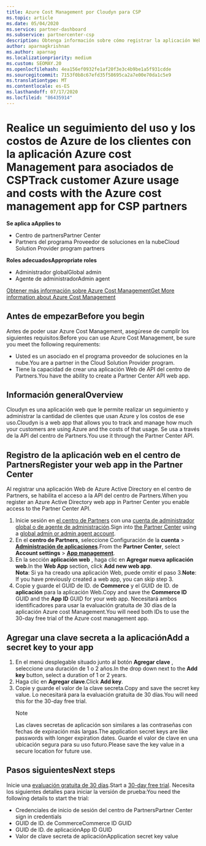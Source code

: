 ```yaml
---
title: Azure Cost Management por Cloudyn para CSP
ms.topic: article
ms.date: 05/04/2020
ms.service: partner-dashboard
ms.subservice: partnercenter-csp
description: Obtenga información sobre cómo registrar la aplicación Web de Cloudyn y usar una clave secreta para ella en el centro de partners para que pueda usar la aplicación para realizar un seguimiento del uso y los costos de Azure de los clientes.
author: aparnagkrishnan
ms.author: aparnag
ms.localizationpriority: medium
ms.custom: SEOMAY.20
ms.openlocfilehash: 4ea156ef0932fe1af20f3e3c4b9be1a5f931cdde
ms.sourcegitcommit: 7153f0b8c67efd35f58695ca2a7e00e70da1c5e9
ms.translationtype: MT
ms.contentlocale: es-ES
ms.lasthandoff: 07/17/2020
ms.locfileid: "86435914"
---
```

# <a name="track-customer-azure-usage-and-costs-with-the-azure-cost-management-app-for-csp-partners"></a><span data-ttu-id="18150-103">Realice un seguimiento del uso y los costos de Azure de los clientes con la aplicación Azure cost Management para asociados de CSP</span><span class="sxs-lookup"><span data-stu-id="18150-103">Track customer Azure usage and costs with the Azure cost management app for CSP partners</span></span>  

<span data-ttu-id="18150-104">**Se aplica a**</span><span class="sxs-lookup"><span data-stu-id="18150-104">**Applies to**</span></span>

- <span data-ttu-id="18150-105">Centro de partners</span><span class="sxs-lookup"><span data-stu-id="18150-105">Partner Center</span></span>
- <span data-ttu-id="18150-106">Partners del programa Proveedor de soluciones en la nube</span><span class="sxs-lookup"><span data-stu-id="18150-106">Cloud Solution Provider program partners</span></span>

<span data-ttu-id="18150-107">**Roles adecuados**</span><span class="sxs-lookup"><span data-stu-id="18150-107">**Appropriate roles**</span></span>

- <span data-ttu-id="18150-108">Administrador global</span><span class="sxs-lookup"><span data-stu-id="18150-108">Global admin</span></span>
- <span data-ttu-id="18150-109">Agente de administrador</span><span class="sxs-lookup"><span data-stu-id="18150-109">Admin agent</span></span>

[<span data-ttu-id="18150-110">Obtener más información sobre Azure Cost Management</span><span class="sxs-lookup"><span data-stu-id="18150-110">Get More information about Azure Cost Management</span></span>](https://go.microsoft.com/fwlink/p/?linkid=857893)

## <a name="before-you-begin"></a><span data-ttu-id="18150-111">Antes de empezar</span><span class="sxs-lookup"><span data-stu-id="18150-111">Before you begin</span></span>
<span data-ttu-id="18150-112">Antes de poder usar Azure Cost Management, asegúrese de cumplir los siguientes requisitos:</span><span class="sxs-lookup"><span data-stu-id="18150-112">Before you can use Azure Cost Management, be sure you meet the following requirements:</span></span>

- <span data-ttu-id="18150-113">Usted es un asociado en el programa proveedor de soluciones en la nube.</span><span class="sxs-lookup"><span data-stu-id="18150-113">You are a partner in the Cloud Solution Provider program.</span></span>
- <span data-ttu-id="18150-114">Tiene la capacidad de crear una aplicación Web de API del centro de Partners.</span><span class="sxs-lookup"><span data-stu-id="18150-114">You have the ability to create a Partner Center API web app.</span></span>

## <a name="overview"></a><span data-ttu-id="18150-115">Información general</span><span class="sxs-lookup"><span data-stu-id="18150-115">Overview</span></span>

<span data-ttu-id="18150-116">Cloudyn es una aplicación web que le permite realizar un seguimiento y administrar la cantidad de clientes que usan Azure y los costos de ese uso.</span><span class="sxs-lookup"><span data-stu-id="18150-116">Cloudyn is a web app that allows you to track and manage how much your customers are using Azure and the costs of that usage.</span></span> <span data-ttu-id="18150-117">Se usa a través de la API del centro de Partners.</span><span class="sxs-lookup"><span data-stu-id="18150-117">You use it through the Partner Center API.</span></span>

## <a name="register-your-web-app-in-the-partner-center"></a><span data-ttu-id="18150-118">Registro de la aplicación web en el centro de Partners</span><span class="sxs-lookup"><span data-stu-id="18150-118">Register your web app in the Partner Center</span></span>
<span data-ttu-id="18150-119">Al registrar una aplicación Web de Azure Active Directory en el centro de Partners, se habilita el acceso a la API del centro de Partners.</span><span class="sxs-lookup"><span data-stu-id="18150-119">When you register an Azure Active Directory web app in Partner Center you enable access to the Partner Center API.</span></span> 
1.  <span data-ttu-id="18150-120">Inicie sesión en [el centro de Partners](https://partnercenter.microsoft.com/pcv/dashboard/overview) con una [cuenta de administrador global o de agente de administración](create-user-accounts-and-set-permissions.md).</span><span class="sxs-lookup"><span data-stu-id="18150-120">Sign into [the Partner Center](https://partnercenter.microsoft.com/pcv/dashboard/overview) using a [global admin or admin agent account](create-user-accounts-and-set-permissions.md).</span></span>
2.  <span data-ttu-id="18150-121">En el **centro de Partners**, seleccione Configuración de la **cuenta** &gt; **[Administración de aplicaciones](https://partnercenter.microsoft.com/pcv/apiintegration/appmanagement)**.</span><span class="sxs-lookup"><span data-stu-id="18150-121">From the **Partner Center**, select **Account settings** &gt; **[App management](https://partnercenter.microsoft.com/pcv/apiintegration/appmanagement)**.</span></span>
3.  <span data-ttu-id="18150-122">En la sección **aplicación web** , haga clic en **Agregar nueva aplicación web**.</span><span class="sxs-lookup"><span data-stu-id="18150-122">In the **Web App** section, click **Add new web app**.</span></span>
<br> <span data-ttu-id="18150-123">**Nota**: Si ya ha creado una aplicación Web, puede omitir el paso 3.</span><span class="sxs-lookup"><span data-stu-id="18150-123">**Note**: If you have previously created a web app, you can skip step 3.</span></span>
4.  <span data-ttu-id="18150-124">Copie y guarde el GUID de ID. de **Commerce** y el GUID de ID. de **aplicación** para la aplicación Web.</span><span class="sxs-lookup"><span data-stu-id="18150-124">Copy and save the **Commerce ID** GUID and the **App ID** GUID for your web app.</span></span> <span data-ttu-id="18150-125">Necesitará ambos identificadores para usar la evaluación gratuita de 30 días de la aplicación Azure cost Management.</span><span class="sxs-lookup"><span data-stu-id="18150-125">You will need both IDs to use the 30-day free trial of the Azure cost management app.</span></span>

## <a name="add-a-secret-key-to-your-app"></a><span data-ttu-id="18150-126">Agregar una clave secreta a la aplicación</span><span class="sxs-lookup"><span data-stu-id="18150-126">Add a secret key to your app</span></span>
1. <span data-ttu-id="18150-127">En el menú desplegable situado junto al botón **Agregar clave** , seleccione una duración de 1 o 2 años.</span><span class="sxs-lookup"><span data-stu-id="18150-127">In the drop down next to the **Add key** button, select a duration of 1 or 2 years.</span></span>
2. <span data-ttu-id="18150-128">Haga clic en **Agregar clave**.</span><span class="sxs-lookup"><span data-stu-id="18150-128">Click **Add key**.</span></span> 
3. <span data-ttu-id="18150-129">Copie y guarde el valor de la clave secreta.</span><span class="sxs-lookup"><span data-stu-id="18150-129">Copy and save the secret key value.</span></span> <span data-ttu-id="18150-130">Lo necesitará para la evaluación gratuita de 30 días.</span><span class="sxs-lookup"><span data-stu-id="18150-130">You will need this for the 30-day free trial.</span></span><br>
   > [!NOTE]  
   > <span data-ttu-id="18150-131">Las claves secretas de aplicación son similares a las contraseñas con fechas de expiración más largas.</span><span class="sxs-lookup"><span data-stu-id="18150-131">The application secret keys are like passwords with longer expiration dates.</span></span> <span data-ttu-id="18150-132">Guarde el valor de clave en una ubicación segura para su uso futuro.</span><span class="sxs-lookup"><span data-stu-id="18150-132">Please save the key value in a secure location for future use.</span></span>

## <a name="next-steps"></a><span data-ttu-id="18150-133">Pasos siguientes</span><span class="sxs-lookup"><span data-stu-id="18150-133">Next steps</span></span>
<span data-ttu-id="18150-134">Inicie una [evaluación gratuita de 30 días](https://go.microsoft.com/fwlink/?linkid=857895).</span><span class="sxs-lookup"><span data-stu-id="18150-134">Start a [30-day free trial](https://go.microsoft.com/fwlink/?linkid=857895).</span></span>
<span data-ttu-id="18150-135">Necesita los siguientes detalles para iniciar la versión de prueba:</span><span class="sxs-lookup"><span data-stu-id="18150-135">You need the following details to start the trial:</span></span>
- <span data-ttu-id="18150-136">Credenciales de inicio de sesión del centro de Partners</span><span class="sxs-lookup"><span data-stu-id="18150-136">Partner Center sign in credentials</span></span>
- <span data-ttu-id="18150-137">GUID de ID. de Commerce</span><span class="sxs-lookup"><span data-stu-id="18150-137">Commerce ID GUID</span></span>
- <span data-ttu-id="18150-138">GUID de ID. de aplicación</span><span class="sxs-lookup"><span data-stu-id="18150-138">App ID GUID</span></span>
- <span data-ttu-id="18150-139">Valor de clave secreta de aplicación</span><span class="sxs-lookup"><span data-stu-id="18150-139">Application secret key value</span></span>
